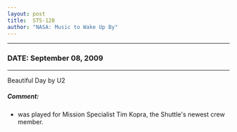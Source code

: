```yaml
---
layout: post
title:  STS-128
author: "NASA: Music to Wake Up By"
---
```


----
### DATE: September 08, 2009
----
Beautiful Day by U2

##### Comment:
* was played for Mission Specialist Tim Kopra, the Shuttle's newest crew member.
